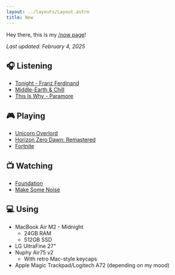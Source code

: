 ```yaml
---
layout: ../layouts/Layout.astro
title: Now
---
```


Hey there, this is my [/now page](https://nownownow.com/about)!

_Last updated: February 4, 2025_

## 🎧 Listening

- [Tonight - Franz Ferdinand](https://music.apple.com/us/album/tonight/300683347)
- [Middle-Earth & Chill](https://music.apple.com/us/album/middle-earth-chill/1774281510)
- [This Is Why - Paramore](https://music.apple.com/us/album/this-is-why/1646945378)

## 🎮 Playing

- [Unicorn Overlord](https://www.igdb.com/games/unicorn-overlord--1)
- [Horizon Zero Dawn: Remastered](https://www.igdb.com/games/horizon-zero-dawn-remastered)
- [Fortnite](https://www.igdb.com/games/fortnite)

## 📺 Watching

- [Foundation](https://www.themoviedb.org/tv/93740-foundation?language=en-US)
- [Make Some Noise](https://www.themoviedb.org/tv/204031-make-some-noise?language=en-US)

## 💻 Using

- MacBook Air M2 - Midnight
  - 24GB RAM
  - 512GB SSD
- LG UltraFine 27"
- Nuphy Air75 v2
  - With retro Mac-style keycaps
- Apple Magic Trackpad/Logitech A72 (depending on my mood)
